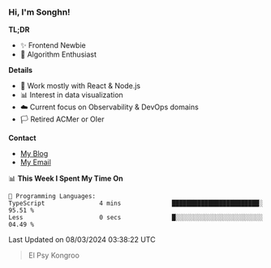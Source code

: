 ### Hi, I'm Songhn!

**TL;DR**

- ✨ Frontend Newbie
- 🎈 Algorithm Enthusiast

**Details**

- 🎯 Work mostly with React & Node.js
- 📊 Interest in data visualization
- ☁️ Current focus on Observability & DevOps domains
- 🏳️ Retired ACMer or OIer

**Contact**
- [My Blog](https://blog.songhn.com)
- [My Email](mailto:songhn233@gmail.com)

<!--START_SECTION:waka-->
📊 **This Week I Spent My Time On** 

```text
💬 Programming Languages: 
TypeScript               4 mins              ████████████████████████░   95.51 % 
Less                     0 secs              █░░░░░░░░░░░░░░░░░░░░░░░░   04.49 % 
```


 Last Updated on 08/03/2024 03:38:22 UTC
<!--END_SECTION:waka-->

> El Psy Kongroo
